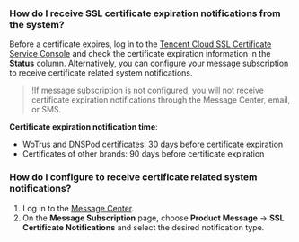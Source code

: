 ### How do I receive SSL certificate expiration notifications from the system?

Before a certificate expires, log in to the [Tencent Cloud SSL Certificate Service Console](https://console.cloud.tencent.com/ssl) and check the certificate expiration information in the **Status** column.
Alternatively, you can configure your message subscription to receive certificate related system notifications.
>!If message subscription is not configured, you will not receive certificate expiration notifications through the Message Center, email, or SMS.

**Certificate expiration notification time**:
- WoTrus and DNSPod certificates: 30 days before certificate expiration
- Certificates of other brands: 90 days before certificate expiration


### How do I configure to receive certificate related system notifications?
1. Log in to the [Message Center](https://console.cloud.tencent.com/message/subscription).
2. On the **Message Subscription** page, choose **Product Message** -> **SSL Certificate Notifications** and select the desired notification type.

